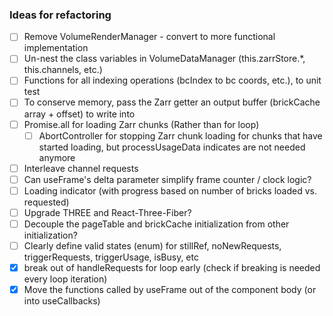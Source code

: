 ### Ideas for refactoring

- [ ] Remove VolumeRenderManager - convert to more functional implementation
- [ ] Un-nest the class variables in VolumeDataManager (this.zarrStore.*, this.channels, etc.)
- [ ] Functions for all indexing operations (bcIndex to bc coords, etc.), to unit test
- [ ] To conserve memory, pass the Zarr getter an output buffer (brickCache array + offset) to write into
- [ ] Promise.all for loading Zarr chunks (Rather than for loop)
  - [ ] AbortController for stopping Zarr chunk loading for chunks that have started loading, but processUsageData indicates are not needed anymore
- [ ] Interleave channel requests
- [ ] Can useFrame's delta parameter simplify frame counter / clock logic?
- [ ] Loading indicator (with progress based on number of bricks loaded vs. requested)
- [ ] Upgrade THREE and React-Three-Fiber?
- [ ] Decouple the pageTable and brickCache initialization from other initialization?
- [ ] Clearly define valid states (enum) for stillRef, noNewRequests, triggerRequests, triggerUsage, isBusy, etc
- [x] break out of handleRequests for loop early (check if breaking is needed every loop iteration)
- [x] Move the functions called by useFrame out of the component body (or into useCallbacks)